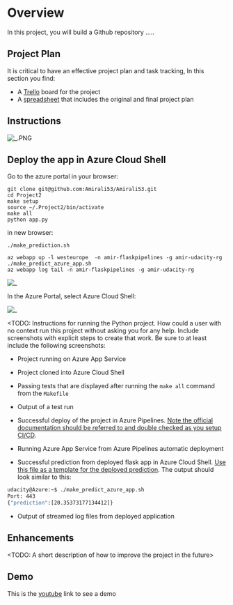 # Overview

In this project, you will build a Github repository .....

## Project Plan
It is critical to have an effective project plan and task tracking, In this section you find:

* A [Trello](https://trello.com/b/rJP5K6yR/udacityprojekt2) board for the project
* A [spreadsheet](https://github.com/Amirali53/Project2/blob/62553a880ea0e07507fc0ba2a5d7652843b20104/Project2_Planning.xlsx) that includes the original and final project plan


## Instructions

![_.PNG](Screenshots/_.PNG)

## Deploy the app in Azure Cloud Shell

Go to the azure portal in your browser:
```
git clone git@github.com:Amirali53/Amirali53.git
cd Project2
make setup
source ~/.Project2/bin/activate
make all
python app.py
```


in new browser:
```
./make_prediction.sh
```

```
az webapp up -l westeurope  -n amir-flaskpipelines -g amir-udacity-rg
./make_predict_azure_app.sh
az webapp log tail -n amir-flaskpipelines -g amir-udacity-rg
```


![_](Screenshots/_.PNG) 

In the Azure Portal, select Azure Cloud Shell:

![_](Screenshots/_.PNG) 


<TODO:  Instructions for running the Python project.  How could a user with no context run this project without asking you for any help.  Include screenshots with explicit steps to create that work. Be sure to at least include the following screenshots:

* Project running on Azure App Service

* Project cloned into Azure Cloud Shell

* Passing tests that are displayed after running the `make all` command from the `Makefile`

* Output of a test run

* Successful deploy of the project in Azure Pipelines.  [Note the official documentation should be referred to and double checked as you setup CI/CD](https://docs.microsoft.com/en-us/azure/devops/pipelines/ecosystems/python-webapp?view=azure-devops).

* Running Azure App Service from Azure Pipelines automatic deployment

* Successful prediction from deployed flask app in Azure Cloud Shell.  [Use this file as a template for the deployed prediction](https://github.com/udacity/nd082-Azure-Cloud-DevOps-Starter-Code/blob/master/C2-AgileDevelopmentwithAzure/project/starter_files/flask-sklearn/make_predict_azure_app.sh).
The output should look similar to this:

```bash
udacity@Azure:~$ ./make_predict_azure_app.sh
Port: 443
{"prediction":[20.35373177134412]}
```

* Output of streamed log files from deployed application

> 

## Enhancements

<TODO: A short description of how to improve the project in the future>

## Demo 

This is the [youtube](https://youtu.be/h3OlWwEk_Tw) link to see a demo


